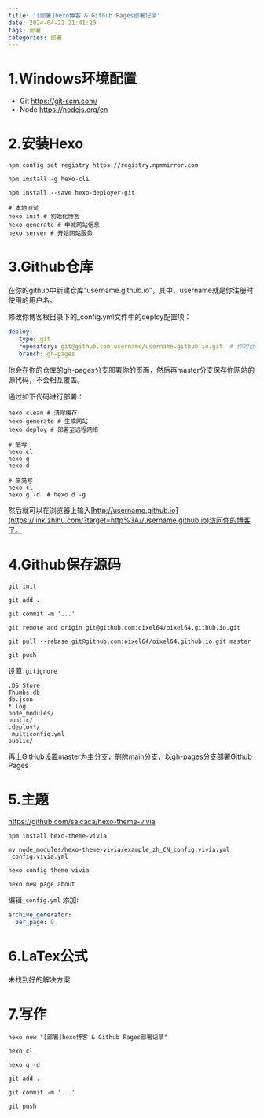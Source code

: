 ```yaml
---
title: '[部署]hexo博客 & Github Pages部署记录'
date: 2024-04-22 21:41:20
tags: 部署
categories: 部署
---
```


# 1.Windows环境配置

- Git https://git-scm.com/
- Node https://nodejs.org/en

# 2.安装Hexo

```shell
npm config set registry https://registry.npmmirror.com

npm install -g hexo-cli

npm install --save hexo-deployer-git

# 本地测试
hexo init # 初始化博客
hexo generate # 申城网站信息
hexo server # 开始网站服务
```

# 3.Github仓库

在你的github中新建仓库“username.github.io”，其中，username就是你注册时使用的用户名。

修改你博客根目录下的_config.yml文件中的deploy配置项：

```yaml
deploy:
   type: git
   repository: git@github.com:username/username.github.io.git  # 你的仓库地址
   branch: gh-pages
```

他会在你的仓库的gh-pages分支部署你的页面，然后再master分支保存你网站的源代码，不会相互覆盖。

通过如下代码进行部署：

```shell
hexo clean # 清除缓存
hexo generate # 生成网站
hexo deploy # 部署至远程网络

# 简写
hexo cl
hexo g
hexo d

# 简简写
hexo cl
hexo g -d  # hexo d -g
```

然后就可以在浏览器上输入[http://username.github.io](https://link.zhihu.com/?target=http%3A//username.github.io)访问你的博客了。

# 4.Github保存源码

```shell
git init

git add .

git commit -m '...'

git remote add origin git@github.com:oixel64/oixel64.github.io.git

git pull --rebase git@github.com:oixel64/oixel64.github.io.git master

git push
```

设置`.gitignore`

``` gitignore
.DS_Store
Thumbs.db
db.json
*.log
node_modules/
public/
.deploy*/
_multiconfig.yml
public/
```

再上GitHub设置master为主分支，删除main分支，以gh-pages分支部署Github Pages

# 5.主题

https://github.com/saicaca/hexo-theme-vivia

```shell
npm install hexo-theme-vivia

mv node_modules/hexo-theme-vivia/example_zh_CN_config.vivia.yml _config.vivia.yml

hexo config theme vivia

hexo new page about
```

编辑`_config.yml` 添加:

```yaml
archive_generator:
  per_page: 0
```

# 6.LaTex公式

未找到好的解决方案

# 7.写作

```shell
hexo new "[部署]hexo博客 & Github Pages部署记录"

hexo cl

hexo g -d

git add .

git commit -m '...'

git push
```

